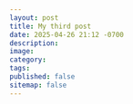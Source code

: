 ```yaml
---
layout: post
title: My third post
date: 2025-04-26 21:12 -0700
description:
image:
category:
tags:
published: false
sitemap: false
---
```

